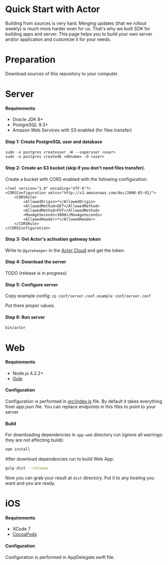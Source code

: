 # Quick Start with Actor

Building from sources is very hard. Merging updates (that we rollout weekly) is much more harder even for us. That's why we built SDK for building apps and server. This page helps you to build your own server and/or application and customize it for your needs.

# Preparation

Download sources of this repository to your computer.

# Server

#### Requirements
* Oracle JDK 8+
* PostgreSQL 9.3+
* Amazon Web Services with S3 enabled (for files transfer)

#### Step 1: Create PostgreSQL user and database

```
sudo -u postgres createuser -W --superuser <user>
sudo -u postgres createdb <dbname> -O <user>
```

#### Step 2: Create an S3 bucket (skip if you don't need files transfer).

Create a bucket with CORS enabled with the following configuration:

```
<?xml version="1.0" encoding="UTF-8"?>
<CORSConfiguration xmlns="http://s3.amazonaws.com/doc/2006-03-01/">
    <CORSRule>
        <AllowedOrigin>*</AllowedOrigin>
        <AllowedMethod>GET</AllowedMethod>
        <AllowedMethod>PUT</AllowedMethod>
        <MaxAgeSeconds>3000</MaxAgeSeconds>
        <AllowedHeader>*</AllowedHeader>
    </CORSRule>
</CORSConfiguration>
```

#### Step 3: Get Actor's activation gateway token

Write to `@gatekeeper` in the [Actor Cloud](https://app.actor.im) and get the token.

#### Step 4: Download the server

TODO (release is in progress)

#### Step 5: Configure server

Copy example config:
`cp conf/server.conf.example conf/server.conf`

Put there proper values.

#### Step 6: Run server

`bin/actor`

# Web

#### Requirements
* Node.js 4.2.2+
* [Gulp](http://gulpjs.com/)

#### Configuration
Configuration is performed in [src/index.js](../app-web/src/index.js) file. By default it takes everything from app.json file.
You can replace endpoints in this files to point to your server

#### Build

For downloading dependencies in ```app-web``` directory run (ignore all warrings: they are not affecting build):

```bash
npm install
```

After download dependencies run to build Web App:
```bash
gulp dist --release
```

Now you can grab your result at ```dist``` directory. Put it to any hosting you want and you are ready.

# iOS

#### Requirements
* XCode 7
* [CocoaPods](https://cocoapods.org)

#### Configuration
Configuration is performed in AppDelegate.swift file.
